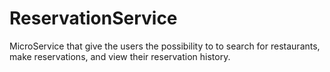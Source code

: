 # ReservationService
MicroService that give the users the possibility to to search for restaurants, make reservations, and view their reservation history.
